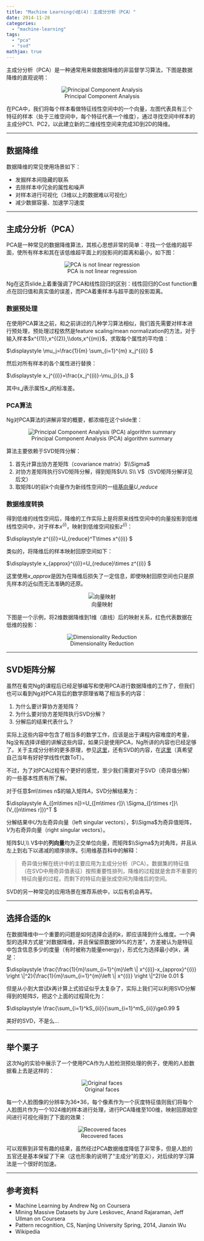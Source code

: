 ```yaml
---
title: "Machine Learning小结(4)：主成分分析（PCA）"
date: 2014-11-28
categories: 
  - "machine-learning"
tags: 
  - "pca"
  - "svd"
mathjax: true
---
```


主成分分析（PCA）是一种通常用来做数据降维的非监督学习算法，下图是数据降维的直观说明：

<figure style="text-align: center;">
  <img src="/assets/images/fig_pca_principal_component_analysis.png" alt="Principal Component Analysis" />
  <figcaption>Principal Component Analysis</figcaption>
</figure>

在PCA中，我们将每个样本看做特征线性空间中的一个向量，左图代表具有三个特征的样本（处于三维空间中，每个特征代表一个维度），通过寻找空间中样本的主成分PC1、PC2，以此建立新的二维线性空间来完成3D到2D的降维。

<!--more-->

* * *

## 数据降维

数据降维的常见使用场景如下：

- 发掘样本间隐藏的联系
- 去除样本中冗余的属性和噪声
- 对样本进行可视化（3维以上的数据难以可视化）
- 减少数据容量、加速学习速度

* * *

## 主成分分析（PCA）

PCA是一种常见的数据降维算法，其核心思想非常的简单：寻找一个低维的超平面，使所有样本和其在该低维超平面上的投影间的距离和最小，如下图：

<figure style="text-align: center;">
  <img src="/assets/images/23796B6B-7ECE-468A-A1B6-E7EFE1ADEF5B.jpg" alt="PCA is not linear regression" />
  <figcaption>PCA is not linear regression</figcaption>
</figure>

Ng在这页slide上着重强调了PCA和线性回归的区别：线性回归的Cost function重点在回归值和真实值的误差，而PCA着重样本与超平面的投影距离。

### 数据预处理

在使用PCA算法之前，和之前讲过的几种学习算法相似，我们首先需要对样本进行预处理，预处理过程依然是feature scaling/mean normalization的方法，对于输入样本$x^{(1)},x^{(2)},\\dots,x^{(m)}$，求取每个属性的平均值：

$\\displaystyle \\mu\_j=\\frac{1}{m} \\sum\_{i=1}^{m} x\_j^{(i)} $

然后对所有样本的各个属性进行替换：

$\\displaystyle x\_j^{(i)}=\\frac{x\_j^{(i)}-\\mu\_j}{s\_j} $

其中$s\_j$表示属性$x\_j$的标准差。

### PCA算法

Ng对PCA算法的讲解非常的概要，都浓缩在这个slide里：

<figure style="text-align: center;">
  <img src="/assets/images/243B08FC-6FFC-4351-A677-5B0FAB218904.jpg" alt="Principal Component Analysis (PCA) algorithm summary" />
  <figcaption>Principal Component Analysis (PCA) algorithm summary</figcaption>
</figure>

算法主要依赖于SVD矩阵分解：

1. 首先计算出协方差矩阵（covariance matrix）$\\Sigma$
2. 对协方差矩阵执行SVD矩阵分解，得到矩阵$U\\ S\\ V$（SVD矩阵分解详见后文）
3. 取矩阵$U$的前$k$个向量作为新线性空间的一组[基向量](http://zh.wikipedia.org/wiki/基_\(線性代數\) "基向量")$U\_{reduce}$

### 数据维度转换

得到低维的线性空间后，降维的工作实际上是将原来线性空间中的向量投影到低维线性空间中，对于样本$x^{(i)}$，映射到低维空间投影$z^{(i)}$：

$\\displaystyle z^{(i)}=U\_{reduce}^T\\times x^{(i)} $

类似的，将降维后的样本映射回原空间如下：

$\\displaystyle x\_{approx}^{(i)}=U\_{reduce}\\times z^{(i)} $

这里使用$x\_{approx}$是因为在降维后损失了一定信息，即使映射回原空间也只是原先样本的近似而无法准确的还原。

<figure style="text-align: center;">
  <img src="/assets/images/5BA0587B-59CF-424A-B530-F3225356AA1A.jpg" alt="向量映射" />
  <figcaption>向量映射</figcaption>
</figure>

下图是一个示例，将2维数据降维到1维（直线）后的映射关系，红色代表数据在低维的投影：

<figure style="text-align: center;">
  <img src="/assets/images/0514D0CD-212F-4CFB-9465-B0EB6DBC25BB.jpg" alt="Dimensionality Reduction" />
  <figcaption>Dimensionality Reduction</figcaption>
</figure>

* * *

## SVD矩阵分解

虽然在看完Ng的课程后已经足够编写和使用PCA进行数据降维的工作了，但我们也可以看到Ng对PCA背后的数学原理省略了相当多的内容：

1. 为什么要计算协方差矩阵？
2. 为什么要对协方差矩阵执行SVD分解？
3. 分解后的结果代表什么？

实际上这些内容中包含了相当多的数学工作，应该是出于课程内容难度的考量，Ng没有选择详细的讲解这些内容，如果只是使用PCA，Ng所讲的内容也已经足够了。关于主成分分析的更多原理，参见[这里](http://en.wikipedia.org/wiki/Principal_component_analysis "Principal_component_analysis")，还有SVD的内容，在[这里](http://en.wikipedia.org/wiki/Singular_value_decomposition)（真希望自己当年有好好学线性代数ToT）。

不过，为了对PCA过程有个更好的感觉，至少我们需要对于SVD（奇异值分解）的一些基本性质有所了解。

对于任意$m\\times n$的输入矩阵$A$，SVD分解结果为：

$\\displaystyle A\_{\[m\\times n\]}=U\_{\[m\\times r\]}\\ \\Sigma\_{\[r\\times r\]}\\ (V\_{\[n\\times r\]})^T $

分解结果中$U$为左奇异向量（left singular vectors），$\\Sigma$为奇异值矩阵，$V$为右奇异向量（right singular vectors）。

矩阵$U,\\ V$中的**列向量**均为正交单位向量，而矩阵$\\Sigma$为对角阵，并且从左上到右下以递减的顺序排序。引用维基百科中的解释：

> 奇异值分解在统计中的主要应用为主成分分析（PCA）。数据集的特征值（在SVD中用奇异值表征）按照重要性排列，降维的过程就是舍弃不重要的特征向量的过程，而剩下的特征向量张成空间为降维后的空间。

SVD的另一种常见的应用场景在推荐系统中，以后有机会再写。

* * *

## 选择合适的k

在数据降维中一个重要的问题是如何选择合适的$k$，即应该降到什么维度。一个典型的选择方式是“对数据降维，并且保留原数据99%的方差”，方差被认为是特征中包含信息多少的度量（有时被称为能量energy），形式化为选择最小的$k$，满足：

$\\displaystyle \\frac{\\frac{1}{m}\\sum\_{i=1}^{m}\\left \\| x^{(i)}-x\_{approx}^{(i)} \\right \\|^2}{\\frac{1}{m}\\sum\_{i=1}^{m}\\left \\| x^{(i)} \\right \\|^2}\\le 0.01 $

但是从小到大尝试$k$再计算上式验证似乎太复杂了，实际上我们可以利用SVD分解得到的矩阵$S$，把这个上面的过程简化为：

$\\displaystyle \\frac{\\sum\_{i=1}^kS\_{ii}}{\\sum\_{i=1}^mS\_{ii}}\\ge0.99 $

美好的SVD，不是么...

* * *

## 举个栗子

这次Ng的实验中展示了一个使用PCA作为人脸检测预处理的例子，使用的人脸数据看上去是这样的：

<figure style="text-align: center;">
  <img src="/assets/images/90B96A4B-3ABB-45DC-9307-1F238D58478A.jpg" alt="Original faces" />
  <figcaption>Original faces</figcaption>
</figure>

每一个人脸图像的分辨率为36\*36，每个像素作为一个灰度特征值则我们将每个人脸图片作为一个1024维的样本进行处理，进行PCA降维至100维，映射回原始空间进行可视化得到了下面的效果：

<figure style="text-align: center;">
  <img src="/assets/images/628C5AE5-306B-4D09-9D84-DB5BAC487DDF.jpg" alt="Recovered faces" />
  <figcaption>Recovered faces</figcaption>
</figure>

可以观察到非常有趣的结果，虽然经过PCA数据维度降低了非常多，但是人脸的五官还是基本保留了下来（这也形象的说明了“主成分”的意义），对后续的学习算法是一个很好的加速。

* * *

## 参考资料

- Machine Learning by Andrew Ng on Coursera
- Mining Massive Datasets by Jure Leskovec, Anand Rajaraman, Jeff Ullman on Coursera
- Pattern recognition, CS, Nanjing University Spring, 2014, Jianxin Wu
- Wikipedia

